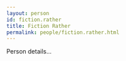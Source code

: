 ```yaml
---
layout: person
id: fiction.rather
title: Fiction Rather
permalink: people/fiction.rather.html
---
```


Person details...